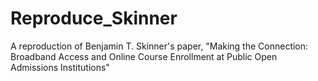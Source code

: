 # Reproduce_Skinner
A reproduction of Benjamin T. Skinner's paper, "Making the Connection: Broadband Access and Online Course Enrollment at Public Open Admissions Institutions"
